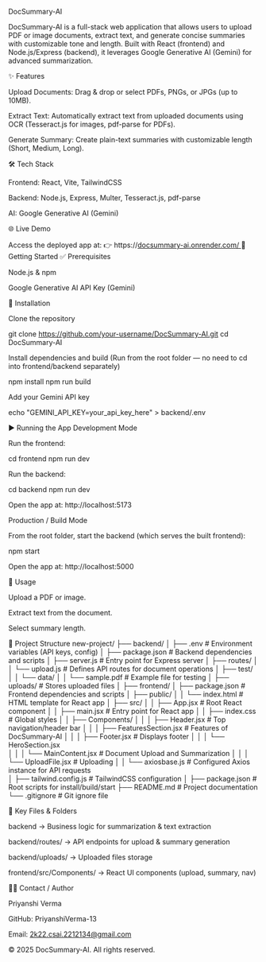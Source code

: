 DocSummary-AI

DocSummary-AI is a full-stack web application that allows users to upload PDF or image documents, extract text, and generate concise summaries with customizable tone and length. Built with React (frontend) and Node.js/Express (backend), it leverages Google Generative AI (Gemini) for advanced summarization.

✨ Features

Upload Documents: Drag & drop or select PDFs, PNGs, or JPGs (up to 10MB).

Extract Text: Automatically extract text from uploaded documents using OCR (Tesseract.js for images, pdf-parse for PDFs).

Generate Summary: Create plain-text summaries with customizable length (Short, Medium, Long).


🛠️ Tech Stack

Frontend: React, Vite, TailwindCSS

Backend: Node.js, Express, Multer, Tesseract.js, pdf-parse

AI: Google Generative AI (Gemini)


🌐 Live Demo

Access the deployed app at:
👉 https://[docsummary-ai.onrender.com/
](https://docsummary-ai.onrender.com/)
🚀 Getting Started
✅ Prerequisites

Node.js & npm

Google Generative AI API Key (Gemini)


🔧 Installation

Clone the repository

git clone https://github.com/your-username/DocSummary-AI.git
cd DocSummary-AI


Install dependencies and build
(Run from the root folder — no need to cd into frontend/backend separately)

npm install
npm run build


Add your Gemini API key

echo "GEMINI_API_KEY=your_api_key_here" > backend/.env

▶️ Running the App
Development Mode

Run the frontend:

cd frontend
npm run dev


Run the backend:

cd backend
npm run dev


Open the app at: http://localhost:5173

Production / Build Mode

From the root folder, start the backend (which serves the built frontend):

npm start


Open the app at: http://localhost:5000


📖 Usage

Upload a PDF or image.

Extract text from the document.

Select summary length.


📂 Project Structure
new-project/
├── backend/
│   ├── .env                        # Environment variables (API keys, config)
│   ├── package.json                # Backend dependencies and scripts
│   ├── server.js                   # Entry point for Express server
│   ├── routes/
│   │   └── upload.js               # Defines API routes for document operations
│   ├── test/
│   │   └── data/
│   │       └── sample.pdf          # Example file for testing
│   ├── uploads/                    # Stores uploaded files
│
├── frontend/
│   ├── package.json                # Frontend dependencies and scripts
│   ├── public/
│   │   └── index.html              # HTML template for React app
│   ├── src/
│   │   ├── App.jsx                 # Root React component
│   │   ├── main.jsx                # Entry point for React app
│   │   ├── index.css               # Global styles
│   │   ├── Components/
│   │   │   ├── Header.jsx               # Top navigation/header bar
│   │   │   ├── FeaturesSection.jsx      # Features of DocSummary-AI
│   │   │   ├── Footer.jsx               # Displays footer
│   │   │   └── HeroSection.jsx          
│   │   │   └── MainContent.jsx          # Document Upload and Summarization
│   │   │   └── UploadFile.jsx           # Uploading 
│   │   └── axiosbase.js                 # Configured Axios instance for API requests  
│   ├── tailwind.config.js               # TailwindCSS configuration
│
├── package.json                         # Root scripts for install/build/start
├── README.md                            # Project documentation
└── .gitignore                           # Git ignore file

📌 Key Files & Folders

backend → Business logic for summarization & text extraction

backend/routes/ → API endpoints for upload & summary generation

backend/uploads/ → Uploaded files storage

frontend/src/Components/ → React UI components (upload, summary, nav)




👨‍💻 Contact / Author

Priyanshi Verma

GitHub: PriyanshiVerma-13

Email: 2k22.csai.2212134@gmail.com



© 2025 DocSummary-AI. All rights reserved.
